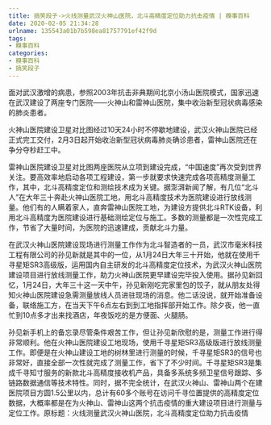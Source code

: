 ```yaml
---
title: 搞笑段子->火线测量武汉火神山医院，北斗高精度定位助力抗击疫情 | 糗事百科
date: 2020-02-05 21:34:28
urlname: 135543a01b7b598ea81757791ef42f9d
tags: 
- 糗事百科
categories:
- 糗事百科
- 搞笑段子
---
```

面对武汉激增的病患，参照2003年抗击非典期间北京小汤山医院模式，国家迅速在武汉建设了两座专门医院——火神山和雷神山医院，集中收治新型冠状病毒感染的肺炎患者。

火神山医院建设卫星对比图经过10天24小时不停歇地建设，武汉火神山医院已经正式完工交付，2月3日起开始收治新型冠状病毒肺炎确诊患者，雷神山医院还在争分夺秒赶工中。

雷神山医院建设卫星对比图两座医院从立项到建设完成，“中国速度”再次受到世界关注。要高效率地启动各项工程建设，第一步就要求快速完成各项高精度测量工作，其中，北斗高精度定位和测绘技术成为关键。据澎湃新闻了解，有几位“北斗人”在大年三十奔赴火神山医院工地，用北斗高精度技术为医院建设进行放线测量。他们有的人瞒着家人，直奔雷神山医院工地，为建设方提供北斗RTK设备，利用北斗高精度为医院建设进行基础测绘定位与施工。多数的测量都是一次性完成工作，节省了大量时间，为医院的迅速建成，贡献北斗力量。

在武汉火神山医院建设现场进行测量工作作为北斗智造者的一员，武汉市毫米科技工程有限公司的孙见新就是其中的一位，从1月24日大年三十开始，他就在使用千寻星矩SR3高级版，运用国内自主研发的北斗高精度定位技术，为武汉火神山医院建设项目进行放线测量工作，助力火神山医院更早建设完毕投入使用。据孙见新回忆，1月24日，大年三十这一天中午，孙见新刚吃完家里包的饺子，就从朋友处得知火神山医院建设急需测量放线人员进驻现场的消息。他二话没说，就开始准备设备，联络施工方，在当天下午6点左右到到工地指挥部开始工作。除夕夜，他一直忙到10点多才出来找酒店，年夜饭吃的是方便面、火腿肠。

孙见新手机上的备忘录尽管条件艰苦工作，但让孙见新欣慰的是，测量工作进行得非常顺利。他在火神山医院建设工地现场，使用千寻星矩SR3高级版进行放线测量工作。即便是在火神山建设工地的树林里进行测量的时候，千寻星矩SR3的信号也非常好，直接全部一次性就完成了测量工作，省下了不少时间。千寻星矩SR3是集成千寻知寸服务的新款北斗高精度接收机产品，具备多系统多频卫星信号跟踪、多链路数据通信等技术特性。同时，据不完全统计，在武汉火神山、雷神山两个在建医院项目方圆1.5公里以内，总计有60多个账号在访问千寻位置提供的高精度定位数据，大概率都是在为火神山、雷神山这两个抗击疫情的重大建设项目进行测量与定位工作。原标题：火线测量武汉火神山医院，北斗高精度定位助力抗击疫情


